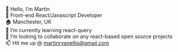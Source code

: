👋 Hello, I’m Martin  
🚀 Front-end React/Javascript Developer  
🏠 Manchester, UK   
🌱 I’m currently learning react-query   
💞️ I’m looking to collaborate on any react-based open source projects   
📫 Hit me up @ martinryanellis@gmail.com   

<!---
mart-ellis/mart-ellis is a ✨ special ✨ repository because its `README.md` (this file) appears on your GitHub profile.
You can click the Preview link to take a look at your changes.
--->

